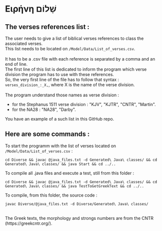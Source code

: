 # Eιρήνη שָׁלוֹם

## The verses references list :
The user needs to give a list of biblical verses references to class the associated verses.<br />
This list needs to be located on ```/Model/Data/List_of_verses.csv```.<br /><br />
It has to be a .csv file with each reference is separated by a comma and an end of line.<br />
The first line of this list is dedicated to inform the program which verse division the program has to use with these references.<br />
So, the very first line of the file has to follow that syntax : ```verses_division_:_X,```, where X is the name of the verse division.<br /><br />
The program understand those names as verse division :<br />
- for the Stephanus 1511 verse division : "KJV", "KJTR", "CNTR", "Martin".<br />
- for the NA28 : "NA28", "Darby".<br />

You have an example of a such list in this GitHub repo.<br />

## Here are some commands : 

To start the programm with the list of verses located on ```/Model/Data/List_of_verses.csv``` : 
```
cd Diverse && javac @java_files.txt -d Generated\ Java\ classes/ && cd Generated\ Java\ classes/ && java Start && cd ../..
```

To compile all .java files and execute a test, still from this folder :
```
cd Diverse && javac @java_files.txt -d Generated\ Java\ classes/ && cd Generated\ Java\ classes/ && java TestToGetGreekText && cd ../..
````

To compile, from this folder, the source code :
```
javac Diverse/@java_files.txt -d Diverse/Generated\ Java\ classes/
```
<br />
The Greek texts, the morphology and strongs numbers are from the CNTR (https://greekcntr.org/).
